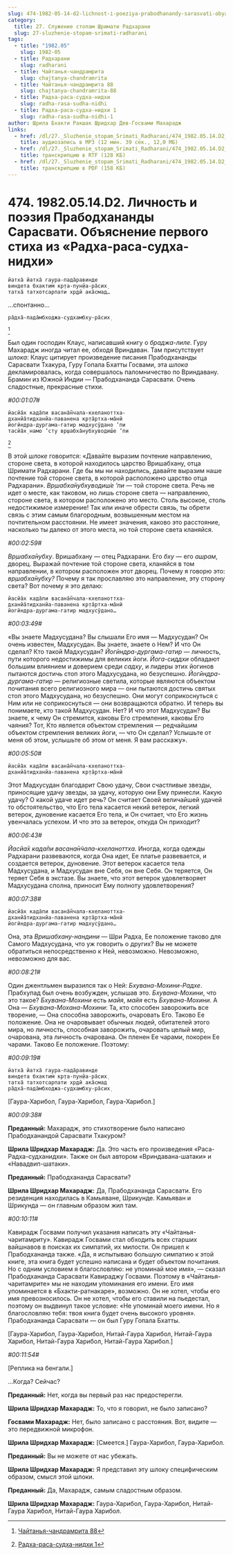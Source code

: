 ```yaml
---
slug: 474-1982-05-14-d2-lichnost-i-poeziya-prabodhanandy-sarasvati-obyasnenie-pervogo-stiha-iz-radha-rasa-sudha-nidhi
category:
  title: 27. Служение стопам Шримати Радхарани
  slug: 27-sluzhenie-stopam-srimati-radharani
tags:
  - title: "1982.05"
    slug: 1982-05
  - title: Радхарани
    slug: radharani
  - title: Чайтанья-чандрамрита
    slug: chajtanya-chandramrita
  - title: Чайтанья-чандрамрита 88
    slug: chajtanya-chandramrita-88
  - title: Радха-раса-судха-нидхи
    slug: radha-rasa-sudha-nidhi
  - title: Радха-раса-судха-нидхи 1
    slug: radha-rasa-sudha-nidhi-1
author: Шрила Бхакти Ракшак Шридхар Дев-Госвами Махарадж
links:
  - href: /dl/27._Sluzhenie_stopam_Srimati_Radharani/474_1982.05.14.D2_SridharMj_Lichnost_i_pojezija_Prabodhanandy_Sarasvati_Objasnenie_pervogo_stiha_Radha-rasa-sudha-nidhi.mp3
    title: аудиозапись в MP3 (12 мин. 39 сек., 12,0 МБ)
  - href: /dl/27._Sluzhenie_stopam_Srimati_Radharani/474_1982.05.14.D2_SridharMj_Lichnost_i_pojezija_Prabodhanandy_Sarasvati_Objasnenie_pervogo_stiha_Radha-rasa-sudha-nidhi.rtf
    title: транскрипцию в RTF (128 КБ)
  - href: /dl/27._Sluzhenie_stopam_Srimati_Radharani/474_1982.05.14.D2_SridharMj_Lichnost_i_pojezija_Prabodhanandy_Sarasvati_Objasnenie_pervogo_stiha_Radha-rasa-sudha-nidhi.pdf
    title: транскрипцию в PDF (158 КБ)
---
```


# 474. 1982.05.14.D2. Личность и поэзия Прабодхананды Сарасвати. Объяснение первого стиха из «Радха-раса-судха-нидхи»

    йатха̄ йатха̄ гаура-пада̄равинде
    виндета бхактим̇ кр̣та-пун̣йа-ра̄сих̣
    татха̄ татхотсарпати хр̣дй ака̄смад…

…спонтанно…

    ра̄дха̄-пада̄мбходжа-судхамбху-ра̄сих̣
[^_ftn1]

Был один господин Клаус, написавший книгу о *браджа-лиле*. Гуру Махарадж иногда читал ее, обходя Вриндаван. Там присутствует *шлока*: Клаус цитирует произведение писания Прабодхананды Сарасвати Тхакура, Гуру Гопала Бхатты Госвами, эта *шлока* декламировалась, когда совершалось паломничество по Вриндавану. Брамин из Южной Индии — Прабодхананда Сарасвати. Очень сладостные, прекрасные стихи.

*#00:01:07#*

    йасйа̄х када̄пи васана̄н̃чала-кхеланоттха-
    дханйа̄тидханйа-паванена кр̣та̄ртха-ма̄нӣ
    йогӣндра-дургама-гатир мадхусӯдано ’пи
    тасйа̄х̣ намо ’сту вр̣шабха̄нубхуводиш́е ’пи
[^_ftn2]

В этой *шлоке* говорится: «Давайте выразим почтение направлению, стороне света, в которой находилось царство Вришабхану, отца Шримати Радхарани. Где бы мы ни находились, давайте выразим наше почтение той стороне света, в которой расположено царство отца Радхарани». *Вр̣шабха̄нубхуводиш́е ’пи* — той стороне света. Речь не идет о месте, как таковом, но лишь стороне света — направлению, стороне света, в котором расположено это место. Столь высокое, столь недостижимое измерение! Так или иначе обрести связь, ты обрети связь с этим самым благородным, возвышенным местом на почтительном расстоянии. Не имеет значения, каково это расстояние, насколько ты далеко от этого места, но той стороне света кланяйся.

*#00:02:59#*

*Вр̣шабха̄нубху*. Вришабхану — отец Радхарани. Его *бху* — его *ашрам*, дворец. Выражай почтение той стороне света, кланяйся в том направлении, в котором расположен этот дворец. Почему я говорю это: *вр̣шабха̄нубху?* Почему я так прославляю это направление, эту сторону света? Вот почему я это делаю:

    йасйа̄х када̄пи васана̄н̃чала-кхеланоттха-
    дханйа̄тидханйа-паванена кр̣та̄ртха-ма̄нӣ
    йогӣндра-дургама-гатир мадхусӯдано…

*#00:03:49#*

«Вы знаете Мадхусудана? Вы слышали Его имя — Мадхусудан? Он очень известен, Мадхусудан. Вы знаете, знаете о Нем? И что Он сделал? Кто такой Мадхусудан? *Йогӣндра-дургама-гатир* — личность, пути которого недостижимы для великих йоги. *Йога-сиддхи* обладают большим влиянием и доверием среди *садху*, и лидеры этих йогинов пытаются достичь стоп этого Мадхусудана, но безуспешно. *Йогӣндра-дургама-гатир* — религиозные светила, которые являются объектом почитания всего религиозного мира — они пытаются достичь святых стоп этого Мадхусудана, но безуспешно. Они могут соприкоснуться с Ним или не соприкоснуться — они возвращаются обратно. И теперь вы понимаете, кто такой Мадхусудан. Нет? И что этот Мадхусудан? Вы знаете, к чему Он стремится, каковы Его стремления, каковы Его чаяния? Тот, Кто является объектом стремления — редчайшим объектом стремления великих йоги, — что Он сделал? Услышьте от меня об этом, услышьте об этом от меня. Я вам расскажу».

*#00:05:50#*

    йасйа̄х када̄пи васана̄н̃чала-кхеланоттха-
    дханйа̄тидханйа-паванена кр̣та̄ртха-ма̄нӣ

Этот Мадхусудан благодарит Свою удачу, Свои счастливые звезды, приносящие удачу звезды, за удачу, которую они Ему принесли. Какую удачу? О какой удаче идет речь? Он считает Своей величайшей удачей то обстоятельство, что Его тела касается некий ветерок, легкий ветерок, дуновение касается Его тела, и Он считает, что Его жизнь увенчалась успехом. И что это за ветерок, откуда Он приходит?

*#00:06:43#*

*Йасйа̄х када̄пи васана̄н̃чала-кхеланоттха.* Иногда, когда одежды Радхарани развеваются, когда Она идет, Ее платье развевается, и создается ветерок, дуновение. Этот ветерок касается тела Мадхусудана, и Мадхусудан вне Себя, он вне Себя. Он теряется, Он теряет Себя в экстазе. Вы знаете, что этот ветерок удовлетворяет Мадхусудана сполна, приносит Ему полноту удовлетворения?

*#00:07:38#*

    йасйа̄х када̄пи васана̄н̃чала-кхеланоттха-
    дханйа̄тидханйа-паванена кр̣та̄ртха-ма̄нӣ
    йогӣндра-дургама-гатир мадхусӯдано…

Она, эта *Вришабхану-нандини* — Шри Радха, Ее положение таково для Самого Мадхусудана, что уж говорить о других? Вы не можете обратиться непосредственно к Ней, невозможно. Невозможно, невозможно для вас.

*#00:08:21#*

Один джентльмен выразился так о Ней: *Бхувана-Мохини-Радхе*. Прабхупад был очень возбужден, услышав это. *Бхувана-Мохини*, что это такое? *Бхувана-Мохини* есть *майя*, *майя* есть *Бхувана-Мохини*. А Она — *Бхувана-Мохана-Мохини*: Та, кто способен заворожить все творение, — Она способна заворожить, очаровать Его. Таково Ее положение. Она не очаровывает обычных людей, обитателей этого мира, но личность, способная заворожить, очаровать целый мир, очарована, эта личность очарована. Он пленен Ее чарами, покорен Ее чарами. Таково Ее положение. Поэтому:

*#00:09:19#*

    йатха̄ йатха̄ гаура-пада̄равинде
    виндета бхактим̇ кр̣та-пун̣йа-ра̄сих̣
    татха̄ татхотсарпати хр̣дй ака̄смад
    ра̄дха̄-пада̄мбходжа-судхамбху-ра̄сих̣

[Гаура-Харибол, Гаура-Харибол, Гаура-Харибол.]

*#00:09:38#*

**Преданный:** Махарадж, это стихотворение было написано Прабодханандой Сарасвати Тхакуром?

**Шрила Шридхар Махарадж:** Да. Это часть его произведения «Раса-Радха-судханидхи». Также он был автором «Вриндавана-шатаки» и «Навадвип-шатаки».

**Преданный:** Прабодхананда Сарасвати?

**Шрила Шридхар Махарадж:** Да, Прабодхананда Сарасвати. Его резиденция находилась в Камьяване, Шрикунде. Камьяван и Шрикунда — он главным образом жил там.

*#00:10:11#*

Кавирадж Госвами получил указания написать эту «Чайтанья-чаритамриту». Кавирадж Госвами стал обходить всех старших вайшнавов в поисках их симпатий, их милости. Он пришел к Прабодхананда также. «Да, я испытываю большую симпатию к этой книге, эта книга будет успешно написана и будет объектом почитания. Но с одним условием я благословляю: не упоминай мое имя», — сказал Прабодхананда Сарасвати Кавираджу Госвами. Поэтому в «Чайтанья-чаритамрите» мы не находим упоминания его имени. Его имя упоминается в «Бхакти-ратнакаре», возможно. Он не хотел, чтобы его имя превозносилось. Он не хотел, чтобы его ставили на пьедестал, поэтому он выдвинул такое условие: «Не упоминай моего имени. Но я благословляю тебя: твоя книга будет очень высокого уровня». Прабодхананда Сарасвати — он был Гуру Гопала Бхатты.

[Гаура-Харибол, Гаура-Харибол, Нитай-Гаура Харибол, Нитай-Гаура Харибол, Нитай-Гаура Харибол, Нитай-Гаура Харибол.]

*#00:11:54#*

[Реплика на бенгали.]

…Когда? Сейчас?

**Преданный:** Нет, когда вы первый раз нас предостерегли.

**Шрила Шридхар Махарадж:** То, что я говорил, не было записано?

**Госвами Махарадж:** Нет, было записано с расстояния. Вот, видите — это передвижной микрофон.

**Шрила Шридхар Махарадж:** [Смеется.] Гаура-Харибол, Гаура-Харибол.

**Преданный:** Вы не можете от нас убежать.

**Шрила Шридхар Махарадж:** Я представил эту шлоку специфическим образом, смысл этой шлоки.

**Преданный:** Да, Махарадж, самым сладостным образом.

**Шрила Шридхар Махарадж:** Гаура-Харибол, Гаура-Харибол, Нитай-Гаура Харибол, Нитай-Гаура Харибол.



[^_ftn1]: [Чайтанья-чандрамрита 88](../notes/chajtanya-chandramrita/chajtanya-chandramrita-88.md)

[^_ftn2]: [Радха-раса-судха-нидхи 1](../notes/radha-rasa-sudha-nidhi/radha-rasa-sudha-nidhi-1.md)
